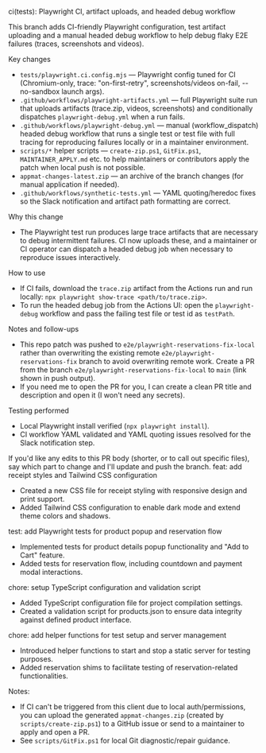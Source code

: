 ci(tests): Playwright CI, artifact uploads, and headed debug workflow

This branch adds CI-friendly Playwright configuration, test artifact
uploading and a manual headed debug workflow to help debug flaky E2E
failures (traces, screenshots and videos).

Key changes
- `tests/playwright.ci.config.mjs` — Playwright config tuned for CI
  (Chromium-only, trace: "on-first-retry", screenshots/videos on-fail,
  --no-sandbox launch args).
- `.github/workflows/playwright-artifacts.yml` — full Playwright suite run
  that uploads artifacts (trace.zip, videos, screenshots) and conditionally
  dispatches `playwright-debug.yml` when a run fails.
- `.github/workflows/playwright-debug.yml` — manual (workflow_dispatch)
  headed debug workflow that runs a single test or test file with full
  tracing for reproducing failures locally or in a maintainer environment.
- `scripts/*` helper scripts — `create-zip.ps1`, `GitFix.ps1`,
  `MAINTAINER_APPLY.md` etc. to help maintainers or contributors apply the
  patch when local push is not possible.
- `appmat-changes-latest.zip` — an archive of the branch changes (for
  manual application if needed).
- `.github/workflows/synthetic-tests.yml` — YAML quoting/heredoc fixes so
  the Slack notification and artifact path formatting are correct.

Why this change
- The Playwright test run produces large trace artifacts that are
  necessary to debug intermittent failures. CI now uploads these,
  and a maintainer or CI operator can dispatch a headed debug job when
  necessary to reproduce issues interactively.

How to use
- If CI fails, download the `trace.zip` artifact from the Actions run and
  run locally: `npx playwright show-trace <path/to/trace.zip>`.
- To run the headed debug job from the Actions UI: open the `playwright-debug`
  workflow and pass the failing test file or test id as `testPath`.

Notes and follow-ups
- This repo patch was pushed to `e2e/playwright-reservations-fix-local`
  rather than overwriting the existing remote `e2e/playwright-reservations-fix`
  branch to avoid overwriting remote work. Create a PR from the branch
  `e2e/playwright-reservations-fix-local` to `main` (link shown in push
  output).
- If you need me to open the PR for you, I can create a clean PR title
  and description and open it (I won't need any secrets).

Testing performed
- Local Playwright install verified (`npx playwright install`).
- CI workflow YAML validated and YAML quoting issues resolved for the
  Slack notification step.

If you'd like any edits to this PR body (shorter, or to call out specific
files), say which part to change and I'll update and push the branch.
feat: add receipt styles and Tailwind CSS configuration

- Created a new CSS file for receipt styling with responsive design and print support.
- Added Tailwind CSS configuration to enable dark mode and extend theme colors and shadows.

test: add Playwright tests for product popup and reservation flow

- Implemented tests for product details popup functionality and "Add to Cart" feature.
- Added tests for reservation flow, including countdown and payment modal interactions.

chore: setup TypeScript configuration and validation script

- Added TypeScript configuration file for project compilation settings.
- Created a validation script for products.json to ensure data integrity against defined product interface.

chore: add helper functions for test setup and server management

- Introduced helper functions to start and stop a static server for testing purposes.
- Added reservation shims to facilitate testing of reservation-related functionalities.

Notes:
- If CI can't be triggered from this client due to local auth/permissions, you can upload the generated `appmat-changes.zip` (created by `scripts/create-zip.ps1`) to a GitHub issue or send to a maintainer to apply and open a PR.
- See `scripts/GitFix.ps1` for local Git diagnostic/repair guidance.
